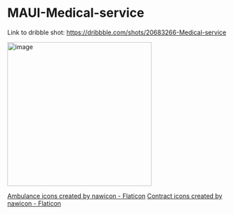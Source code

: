 # MAUI-Medical-service

Link to dribble shot: https://dribbble.com/shots/20683266-Medical-service

<img width="328" alt="image" src="https://user-images.githubusercontent.com/8330262/221355051-e06892b9-dae9-46eb-9af0-476fbe9e5c8b.png">


<a href="https://www.flaticon.com/free-icons/ambulance" title="ambulance icons">Ambulance icons created by nawicon - Flaticon</a>
<a href="https://www.flaticon.com/free-icons/contract" title="contract icons">Contract icons created by nawicon - Flaticon</a>
